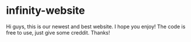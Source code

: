 # infinity-website
Hi guys, this is our newest and best website. I hope you enjoy! The code is free to use, just give some creddit. Thanks!
